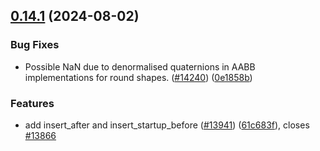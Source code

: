 ## [0.14.1](https://github.com/bevyengine/bevy/compare/v0.14.0...v0.14.1) (2024-08-02)


### Bug Fixes

* Possible NaN due to denormalised quaternions in AABB implementations for round shapes. ([#14240](https://github.com/bevyengine/bevy/issues/14240)) ([0e1858b](https://github.com/bevyengine/bevy/commit/0e1858bc4f1a9e7664898c27d41ad19e9c651c31))


### Features

* add insert_after and insert_startup_before ([#13941](https://github.com/bevyengine/bevy/issues/13941)) ([61c683f](https://github.com/bevyengine/bevy/commit/61c683fb6a10240424f0905598ed94e1547a8492)), closes [#13866](https://github.com/bevyengine/bevy/issues/13866)
